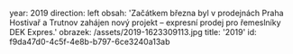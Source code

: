 year: 2019
direction: left
obsah: 'Začátkem března byl v prodejnách Praha Hostivař a&nbsp;Trutnov zahájen nový projekt – expresní prodej pro řemeslníky DEK Expres.'
obrazek: /assets/2019-1623309113.jpg
title: '2019'
id: f9da47d0-4c5f-4e8b-b797-6ce3240a13ab
